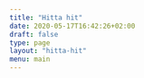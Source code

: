 ```yaml
---
title: "Hitta hit"
date: 2020-05-17T16:42:26+02:00
draft: false
type: page
layout: "hitta-hit"
menu: main
---
```


